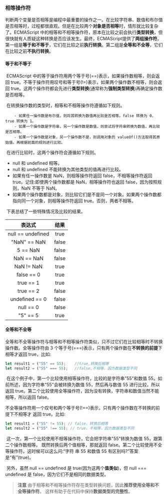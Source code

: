 ### 相等操作符

​	判断两个变量是否相等是编程中最重要的操作之一。在比较字符串、数值和布尔值是否相等时，过程都很直观。但是在比较两个**对象是否相等**时，情形就比较复杂了。ECMAScript 中的相等和不相等操作符，原本在比较之前会执行**类型转换**，但很快就有人质疑这种转换是否应该发生。最终，ECMAScript提供了**两组操作符**。第一组是**等于和不等于**，它们在比较之前**执行转换**。第二组是**全等和不全等**，它们在比较之前**不执行转换**。

#### 等于和不等于

​	ECMAScript 中的等于操作符用两个等于号(==)表示，如果操作数相等，则会返回 true。不等于操作符用叹号和等于号(!=)表示，如果两个操作数不相等，则会返回 true。这两个操作符都会先进行**类型转换**(通常称为**强制类型转换**)再确定操作数是否相等。

​	在转换操作数的类型时，相等和不相等操作符遵循如下规则。

		- 如果任一操作数是布尔值，则将其转换为数值再比较是否相等。false 转换为 0，true 转换为 1。
		- 如果一个操作数是字符串，另一个操作数是数值，则尝试将字符串转换为数值，再比较是否相等。
		- 如果一个操作数是对象，另一个操作数不是，则调用对象的 valueOf()方法取得其原始值，再根据前面的规则进行比较。

​	在进行比较时，这两个操作符会遵循如下规则。

- null 和 undefined 相等。
- null 和 undefined 不能转换为其他类型的值再进行比较。
- 如果有任一操作数是 NaN，则相等操作符返回 false，不相等操作符返回 true。记住:即使两个操作数都是 NaN，相等操作符也返回 false，因为按照规则，NaN 不等于 NaN。
- 如果两个操作数都是对象，则比较它们是不是同一个对象。如果两个操作数都指向同一个对象，则相等操作符返回 true。否则，两者不相等。

​	下表总结了一些特殊情况及比较的结果。

|      表达式       | 结果  |
| :---------------: | :---: |
| null == undefined | true  |
|   "NaN" == NaN    | false |
|     5 == NaN      | false |
|    NaN == NaN     | false |
|    NaN != NaN     | true  |
|    false == 0     | true  |
|     true == 1     | true  |
|     true == 2     | false |
|  undefined == 0   | false |
|     null == 0     | false |
|     "5" == 5      | true  |

#### 全等和不全等

​	全等和不全等操作符与相等和不相等操作符类似，只不过它们在比较相等时不转换操作数。全等操作符由 3 个等于号(===)表示，只有两个操作数在**不转换的前提**下相等才返回 true，比如:

```javascript
let result1 = ("55" == 55);    //true,转换后相等
let result2 = ("55" === 55);   //false,不相等，因为数据类型不同
```

​	在这个例子中，第一个比较使用相等操作符，比较的是字符串"55"和数值 55。如前所述，因为字符串"55"会被转换为数值 55，然后再与数值 55 进行比较，所以返回 true。第二个比较使用全等操作符，因为没有转换，字符串和数值当然不能相等，所以返回 false。

​	不全等操作符用一个叹号和两个等于号(!==)表示，只有两个操作数在不转换的前提下不相等才 返回 true。比如:

```javascript
let result1 = ("55" != 55); // false，转换后相等
let result2 = ("55" !== 55); // true，不相等，因为数据类型不同
```

​	这一次，第一个比较使用不相等操作符，它会把字符串"55"转换为数值 55，跟第二个操作数相等。 既然转换后两个值相等，那就返回 false。第二个比较使用不全等操作符。这时候可以这么问:“字符 串 55 和数值 55 有区别吗?”答案是“有”(true)。

​	另外，虽然 null == undefined 是 true(因为这两个**值类似**)，但 null === undefined 是 false，因为它们不是相同的数据类型。

> **注意** 由于相等和不相等操作符存在类型转换问题，因此**推荐使用全等和不全等操作符**。 这样有助于在代码中保持**数据类型的完整性**。

